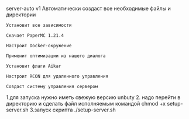 server-auto v1
    Автоматически создаст все необходимые файлы и директории

    Установит все зависимости

    Скачает PaperMC 1.21.4

    Настроит Docker-окружение

    Применит оптимизации из нашего диалога

    Установит флаги Aikar

    Настроит RCON для удаленного управления

    Создаст систему управления сервером
    
1.для запуска нужно иметь свежую версию unbuty 
2. надо перейти в директорию и сделать файл исполняемым командой chmod +x setup-server.sh
3.запуск скрипта ./setup-server.sh
